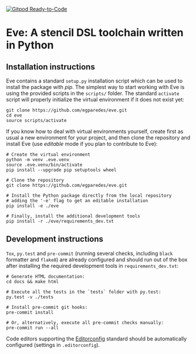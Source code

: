 [![Gitpod Ready-to-Code](https://img.shields.io/badge/Gitpod-Ready--to--Code-blue?logo=gitpod)](https://gitpod.io/#https://github.com/eth-cscs/eve_toolchain)

Eve: A stencil DSL toolchain written in Python
==============================================

Installation instructions
-------------------------

Eve contains a standard `setup.py` installation script which can be
used to install the package with *pip*. The simplest way to start working
with Eve is using the provided scripts in the `scripts/` folder. The standard
`activate` script will properly initialize the virtual environment if it does
not exist yet:

    git clone https://github.com/egparedes/eve.git
    cd eve
    source scripts/activate


If you know how to deal with virtual environments yourself, create first as usual
a new environment for your project, and then clone the repository and install Eve
(use _editable_ mode if you plan to contribute to Eve):

    # Create the virtual environment
    python -m venv .eve.venv
    source .eve.venv/bin/activate
    pip install --upgrade pip setuptools wheel

    # Clone the repository
    git clone https://github.com/egparedes/eve.git

    # Install the Python package directly from the local repository
    # adding the '-e' flag to get an editable installation
    pip install -e ./eve

    # Finally, install the additional development tools
    pip install -r ./eve/requirements_dev.txt


Development instructions
-------------------------

`Tox`, `py.test` and `pre-commit` (running several checks, including `black` formatter and `flake8`) are already configured and should run out of the box after installing the required development tools in `requirements_dev.txt`:

    # Generate HTML documentation:
    cd docs && make html

    # Execute all the tests in the `tests` folder with py.test:
    py.test -v ./tests

    # Install pre-commit git hooks:
    pre-commit install

    # Or, alternatively, execute all pre-commit checks manually:
    pre-commit run --all

Code editors supporting the [Editorconfig](http://editorconfig.org) standard should be automatically configured (settings in `.editorconfig`).
